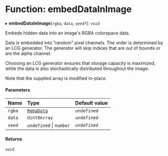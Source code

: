 # Function: embedDataInImage

▸ **embedDataInImage**(`rgba`, `data`, `seed?`): `void`

Embeds hidden data into an image's RGBA colorspace data.

Data is embedded into "random" pixel channels. The order is determined by an
LCG generator. The generator will skip indices that are out of bounds or are
the alpha channel.

Choosing an LCG generator ensures that storage capacity is maximized, while
the data is also stochastically distributed throughout the image.

Note that the supplied array is modified in-place.

#### Parameters

| Name | Type | Default value |
| :------ | :------ | :------ |
| `rgba` | [`RgbaData`](../types/RgbaData.md) | `undefined` |
| `data` | `Uint8Array` | `undefined` |
| `seed` | `undefined` \| `number` | `undefined` |

#### Returns

`void`
